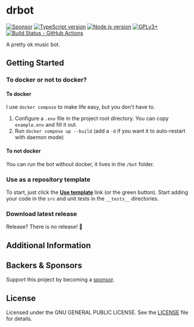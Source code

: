 # drbot

[![Sponsor][sponsor-badge]][sponsor]
[![TypeScript version][ts-badge]][typescript-5-4]
[![Node.js version][nodejs-badge]][nodejs]
[![GPLv3+][license-badge]][license]
[![Build Status - GitHub Actions][gha-badge]][gha-ci]

A pretty ok music bot.

## Getting Started

### To docker or not to docker?

#### To docker

I use `docker compose` to make life easy, but you don't have to.

1. Configure a `.env` file in the project root directory. You can copy `example.env` and fill it out.
2. Run `docker compose up --build` (add a `-d` if you want it to auto-restart with daemon mode)

#### To not docker

You can run the bot without docker, it lives in the `/bot` folder.

### Use as a repository template

To start, just click the **[Use template][repo-template-action]** link (or the green button). Start adding your code in the `src` and unit tests in the `__tests__` directories.

### Download latest release

Release? There is no release! 😤

## Additional Information

## Backers & Sponsors

Support this project by becoming a [sponsor][sponsor].

## License

Licensed under the GNU GENERAL PUBLIC LICENSE. See the [LICENSE](https://github.com/floticerus/drbot/blob/main/LICENSE) file for details.

[ts-badge]: https://img.shields.io/badge/TypeScript-5.4-blue.svg
[nodejs-badge]: https://img.shields.io/badge/Node.js->=%2020.9-blue.svg
[nodejs]: https://nodejs.org/dist/latest-v20.x/docs/api/
[gha-badge]: https://github.com/floticerus/drbot/actions/workflows/nodejs.yml/badge.svg
[gha-ci]: https://github.com/floticerus/drbot/actions/workflows/nodejs.yml
[typescript]: https://www.typescriptlang.org/
[typescript-5-4]: https://devblogs.microsoft.com/typescript/announcing-typescript-5-4/
[license-badge]: https://img.shields.io/badge/license-GPLv3+-blue.svg
[license]: https://github.com/floticerus/drbot/blob/main/LICENSE
[sponsor-badge]: https://img.shields.io/badge/♥-Sponsor-fc0fb5.svg
[sponsor]: https://github.com/sponsors/floticerus
[jest]: https://facebook.github.io/jest/
[eslint]: https://github.com/eslint/eslint
[prettier]: https://prettier.io
[gh-actions]: https://github.com/features/actions
[repo-template-action]: https://github.com/floticerus/drbot/generate
[esm]: https://developer.mozilla.org/en-US/docs/Web/JavaScript/Guide/Modules
[sindresorhus-esm]: https://gist.github.com/sindresorhus/a39789f98801d908bbc7ff3ecc99d99c
[nodejs-esm]: https://nodejs.org/docs/latest-v16.x/api/esm.html
[ts47-esm]: https://devblogs.microsoft.com/typescript/announcing-typescript-4-7/#esm-nodejs
[editorconfig]: https://editorconfig.org
